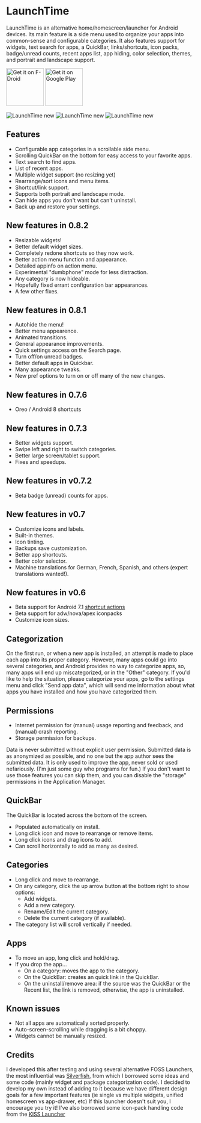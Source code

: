 LaunchTime
=========

LaunchTime is an alternative home/homescreen/launcher for Android devices. Its main feature is a
side menu used to organize your apps into common-sense and configurable categories. It also
features support for widgets, text search for apps, a QuickBar, links/shortcuts, icon packs,
badge/unread counts, recent apps list, app hiding, color selection, themes, and portrait and
landscape support.

<a href="https://f-droid.org/packages/com.quaap.launchtime/" target="_blank">
<img src="https://f-droid.org/badge/get-it-on.png" alt="Get it on F-Droid" height="100"/></a>
<a href="https://play.google.com/store/apps/details?id=com.quaap.launchtime_official" target="_blank">
<img src="https://play.google.com/intl/en_us/badges/images/generic/en-play-badge.png" alt="Get it on Google Play" height="100"/></a>

![LaunchTime new](https://quaap.com/D/media/sc1.jpg) 
![LaunchTime new](https://quaap.com/D/media/sc2.jpg) 
![LaunchTime new](https://quaap.com/D/media/sc3.jpg)

Features
----------
* Configurable app categories in a scrollable side menu.
* Scrolling QuickBar on the bottom for easy access to your favorite apps.
* Text search to find apps.
* List of recent apps.
* Multiple widget support (no resizing yet)
* Rearrange/sort icons and menu items.
* Shortcut/link support.
* Supports both portrait and landscape mode.
* Can hide apps you don't want but can't uninstall.
* Back up and restore your settings.

New features in 0.8.2
-----------
* Resizable widgets!
* Better default widget sizes.
* Completely redone shortcuts so they now work.
* Better action menu function and appearance.
* Detailed appinfo on action menu.
* Experimental "dumbphone" mode for less distraction.
* Any category is now hideable.
* Hopefully fixed errant configuration bar appearances.
* A few other fixes.

New features in 0.8.1
-----------
* Autohide the menu!
* Better menu appearence.
* Animated transitions.
* General appearance improvements.
* Quick settings access on the Search page.
* Turn off/on unread badges.
* Better default apps in Quickbar.
* Many appearance tweaks.
* New pref options to turn on or off many of the new changes.


New features in 0.7.6
-----------
* Oreo / Android 8 shortcuts

New features in 0.7.3
-----------
* Better widgets support.
* Swipe left and right to switch categories.
* Better large screen/tablet support.
* Fixes and speedups.

New features in v0.7.2
-----------
* Beta badge (unread) counts for apps.

New features in v0.7
-----------
* Customize icons and labels.
* Built-in themes.
* Icon tinting.
* Backups save customization.
* Better app shortcuts.
* Better color selector.
* Machine translations for German, French, Spanish, and others (expert translations wanted!).

New features in v0.6
-----------
* Beta support for Android 7.1 [shortcut actions](https://developer.android.com/guide/topics/ui/shortcuts.html)
* Beta support for adw/nova/apex iconpacks
* Customize icon sizes.


Categorization
----------
On the first run, or when a new app is installed, an attempt is made to place each app into its
proper category.  However,  many apps could go into several categories, and Android provides no
way to categorize apps, so, many apps will end up miscategorized, or in the "Other" category.
If you'd like to help the situation, please categorize your apps, go to the settings menu and 
click "Send app data", which will send me information about what apps you have installed and 
how you have categorized them.

Permissions
----------
* Internet permission for (manual) usage reporting and feedback, and (manual) crash reporting.
* Storage permission for backups.

Data is never submitted without explicit user permission. Submitted data is as anonymized as
possible, and no one but the app author sees the submitted data. It is only used to improve the
app, never sold or used nefariously. (I'm just some guy who programs for fun.)
If you don't want to use those features you can skip them, and you can disable the "storage" 
permissions in the Application Manager.


QuickBar
----------
The QuickBar is located across the bottom of the screen.
* Populated automatically on install.
* Long click icon and move to rearrange or remove items.
* Long click icons and drag icons to add.
* Can scroll horizontally to add as many as desired.


Categories
----------
* Long click and move to rearrange.
* On any category, click the up arrow button at the bottom right to show options:
  * Add widgets.
  * Add a new category.
  * Rename/Edit the current category.
  * Delete the current category (if available).
* The category list will scroll vertically if needed.


Apps
----------
* To move an app, long click and hold/drag.
* If you drop the app...
  * On a category: moves the app to the category.
  * On the QuickBar: creates an quick link in the QuickBar.
  * On the uninstall/remove area: if the source was the QuickBar or the Recent list, the link is
  removed, otherwise, the app is uninstalled.

Known issues
----------
* Not all apps are automatically sorted properly.
* Auto-screen-scrolling while dragging is a bit choppy.
* Widgets cannot be manually resized.


Credits
--------
I developed this after testing and using several alternative FOSS Launchers, the most influential
was [Silverfish](https://github.com/stanipintjuk/Silverfish), from which I borrowed some ideas and 
some code (mainly widget and package categorization code).  I decided to develop my own instead 
of adding to it because we have different design goals for a few important features (ie single vs 
multiple widgets, unified homescreen vs app-drawer, etc)  If this launcher doesn't suit you, I 
encourage you try it!  I've also borrowed some icon-pack handling code from the 
[KISS Launcher](https://github.com/Neamar/KISS)
